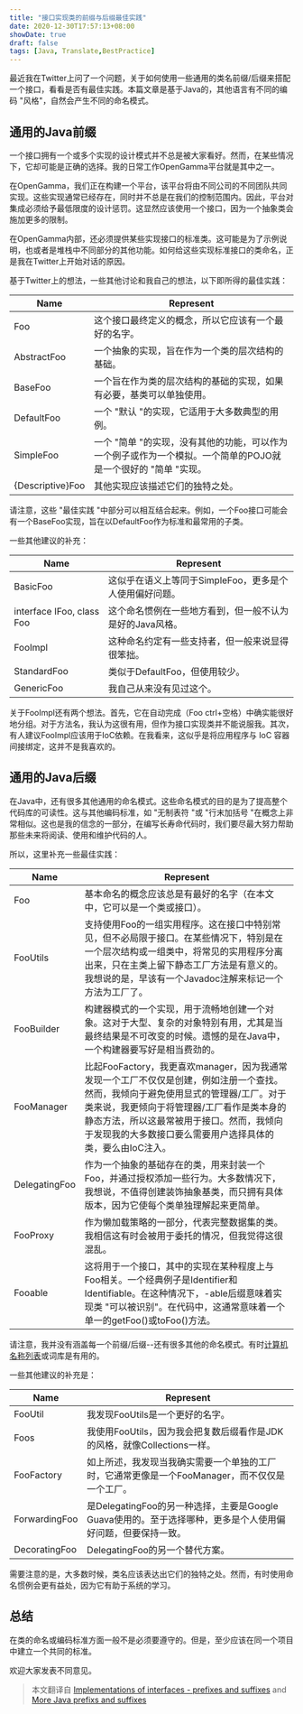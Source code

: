 ```yaml
---
title: "接口实现类的前缀与后缀最佳实践"
date: 2020-12-30T17:57:13+08:00
showDate: true
draft: false
tags: [Java, Translate,BestPractice]
---
```


最近我在Twitter上问了一个问题，关于如何使用一些通用的类名前缀/后缀来搭配一个接口，看看是否有最佳实践。本篇文章是基于Java的，其他语言有不同的编码 "风格"，自然会产生不同的命名模式。
<!--more-->

## 通用的Java前缀

一个接口拥有一个或多个实现的设计模式并不总是被大家看好。然而，在某些情况下，它却可能是正确的选择。我的日常工作OpenGamma平台就是其中之一。

在OpenGamma，我们正在构建一个平台，该平台将由不同公司的不同团队共同实现。这些实现通常已经存在，同时并不总是在我们的控制范围内。因此，平台对集成必须给予最低限度的设计惩罚。这显然应该使用一个接口，因为一个抽象类会施加更多的限制。

在OpenGamma内部，还必须提供某些实现接口的标准类。这可能是为了示例说明，也或者是堆栈中不同部分的其他功能。如何给这些实现标准接口的类命名，正是我在Twitter上开始对话的原因。

基于Twitter上的想法，一些其他讨论和我自己的想法，以下即所得的最佳实践：

Name | Represent
------- | -------
Foo | 这个接口最终定义的概念，所以它应该有一个最好的名字。
AbstractFoo | 一个抽象的实现，旨在作为一个类的层次结构的基础。
BaseFoo | 一个旨在作为类的层次结构的基础的实现，如果有必要，基类可以单独使用。
DefaultFoo | 一个 "默认 "的实现，它适用于大多数典型的用例。
SimpleFoo | 一个 "简单 "的实现，没有其他的功能，可以作为一个例子或作为一个模拟。一个简单的POJO就是一个很好的 "简单 "实现。
{Descriptive}Foo | 其他实现应该描述它们的独特之处。

请注意，这些 "最佳实践 "中部分可以相互结合起来。例如，一个Foo接口可能会有一个BaseFoo实现，旨在以DefaultFoo作为标准和最常用的子类。

一些其他建议的补充：

Name | Represent
------- | -------
BasicFoo | 这似乎在语义上等同于SimpleFoo，更多是个人使用偏好问题。
interface IFoo, class Foo | 这个命名惯例在一些地方看到，但一般不认为是好的Java风格。
FooImpl | 这种命名约定有一些支持者，但一般来说显得很笨拙。
StandardFoo | 类似于DefaultFoo，但使用较少。
GenericFoo | 我自己从来没有见过这个。

关于FooImpl还有两个想法。首先，它在自动完成（Foo ctrl+空格）中确实能很好地分组。对于方法名，我认为这很有用，但作为接口实现类并不能说服我。其次，有人建议FooImpl应该用于IoC依赖。在我看来，这似乎是将应用程序与 IoC 容器间接绑定，这并不是我喜欢的。

## 通用的Java后缀

在Java中，还有很多其他通用的命名模式。这些命名模式的目的是为了提高整个代码库的可读性。这与其他编码标准，如 "无制表符 "或 "行末加括号 "在概念上非常相似。这也是我的信念的一部分，在编写长寿命代码时，我们要尽最大努力帮助那些未来将阅读、使用和维护代码的人。

所以，这里补充一些最佳实践：

Name | Represent
------- | -------
Foo | 基本命名的概念应该总是有最好的名字（在本文中，它可以是一个类或接口）。
FooUtils | 支持使用Foo的一组实用程序。这在接口中特别常见，但不必局限于接口。在某些情况下，特别是在一个层次结构或一组类中，将常见的实用程序分离出来，只在主类上留下静态工厂方法是有意义的。我想说的是，早该有一个Javadoc注解来标记一个方法为工厂了。
FooBuilder | 构建器模式的一个实现，用于流畅地创建一个对象。这对于大型、复杂的对象特别有用，尤其是当最终结果是不可改变的时候。遗憾的是在Java中，一个构建器要写好是相当费劲的。
FooManager | 比起FooFactory，我更喜欢manager，因为我通常发现一个工厂不仅仅是创建，例如注册一个查找。然而，我倾向于避免使用显式的管理器/工厂。对于类来说，我更倾向于将管理器/工厂看作是类本身的静态方法，所以这最常被用于接口。然而，我倾向于发现我的大多数接口要么需要用户选择具体的类，要么由IoC注入。
DelegatingFoo | 作为一个抽象的基础存在的类，用来封装一个Foo，并通过授权添加一些行为。大多数情况下，我想说，不值得创建装饰抽象基类，而只拥有具体版本，因为它使每个类单独理解起来更简单。
FooProxy | 作为懒加载策略的一部分，代表完整数据集的类。我相信这有时会被用于委托的情况，但我觉得这很混乱。
Fooable | 这将用于一个接口，其中的实现在某种程度上与Foo相关。一个经典例子是Identifier和Identifiable。在这种情况下，-able后缀意味着实现类 "可以被识别"。在代码中，这通常意味着一个单一的getFoo()或toFoo()方法。

请注意，我并没有涵盖每一个前缀/后缀--还有很多其他的命名模式。有时[计算机名称列表](http://fantom.org/sidewalk/topic/1489)或词库是有用的。

一些其他建议的补充是：

Name | Represent
------- | -------
FooUtil | 我发现FooUtils是一个更好的名字。
Foos | 我使用FooUtils，因为我会把复数后缀看作是JDK的风格，就像Collections一样。
FooFactory | 如上所述，我发现当我确实需要一个单独的工厂时，它通常更像是一个FooManager，而不仅仅是一个工厂。
ForwardingFoo | 是DelegatingFoo的另一种选择，主要是Google Guava使用的。至于选择哪种，更多是个人使用偏好问题，但要保持一致。
DecoratingFoo | DelegatingFoo的另一个替代方案。

需要注意的是，大多数时候，类名应该表达出它们的独特之处。然而，有时使用命名惯例会更有益处，因为它有助于系统的学习。

## 总结

在类的命名或编码标准方面一般不是必须要遵守的。但是，至少应该在同一个项目中建立一个共同的标准。

欢迎大家发表不同意见。


>  本文翻译自 [Implementations of interfaces - prefixes and suffixes](https://blog.joda.org/2011/08/implementations-of-interfaces-prefixes.html) and [More Java prefixs and suffixes](https://blog.joda.org/2011/08/more-java-prefixs-and-suffixes.html)
